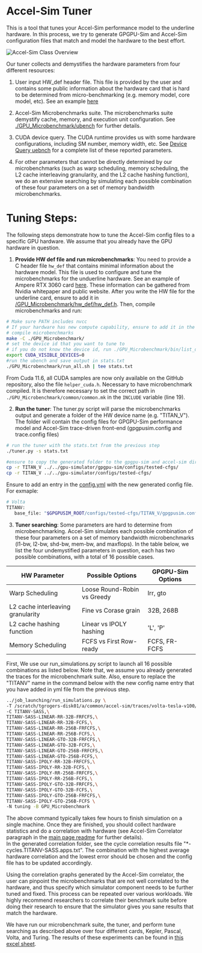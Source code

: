 
  # Accel-Sim Tuner
  This is a tool that tunes your Accel-Sim performance model to the underline hardware. In this process, we try to generate GPGPU-Sim and Accel-Sim configuration files that match and model the hardware to the best effort. 
  
  ![Accel-Sim Class Overview](https://accel-sim.github.io/assets/img/tuner.png)

  Our tuner collects and demystifies the hardware parameters from four different resources:
1. User input HW_def header file. This file is provided by the user and contains some public information about the hardware card that is hard to be determined from micro-benchmarking (e.g. memory model, core model, etc). See an example [here](https://github.com/accel-sim/accel-sim-framework/tree/dev/util/tuner/GPU_Microbenchmark/hw_def)
  
2. Accel-Sim Microbenchmarks suite. The microbenchmarks suite demystify cache, memory, and execution unit configuration. See [./GPU_Microbenchmark/ubench](https://github.com/accel-sim/accel-sim-framework/tree/dev/util/tuner/GPU_Microbenchmark/ubench) for further details. 

3. CUDA device query. The CUDA runtime provides us with some hardware configurations, including SM number, memory width, etc. See [Device Query uebnch](https://github.com/accel-sim/accel-sim-framework/blob/dev/util/tuner/GPU_Microbenchmark/ubench/system/deviceQuery/deviceQuery.cpp) for a complete list of these reported parameters.

4. For other parameters that cannot be directly determined by our microbenchmarks (such as warp scheduling, memory scheduling, the L2 cache interleaving granularity, and the L2
cache hashing function), we do an extensive searching by simulating each possible combination of these four parameters on a set of memory bandwidth microbenchmarks.

# Tuning Steps:
The following steps demonstrate how to tune the Accel-Sim config files to a specific GPU hardware. We assume that you already have the GPU hardware in question.

1. **Provide HW def file and run microbenchmarks**:
You need to provide a C header file `hw_def` that contains minimal information about the hardware model. This file is used to configure and tune the microbenchmarks for the unduerline hardware. See an example of Ampere RTX 3060 card [here](https://github.com/accel-sim/accel-sim-framework/blob/dev/util/tuner/GPU_Microbenchmark/hw_def/ampere_RTX3070_hw_def.h). These information can be gathered from Nvidia whitepaper and public website. 
After you write the HW file for the underline card, ensure to add it in [/GPU_Microbenchmark/hw_def/hw_def.h](https://github.com/accel-sim/accel-sim-framework/blob/dev/util/tuner/GPU_Microbenchmark/hw_def/hw_def.h).
Then, compile microbenchmarks and run:

  ```bash
  # Make sure PATH includes nvcc  
  # If your hardware has new compute capability, ensure to add it in the /GPU_Microbenchmark/common/common.mk
  # compile microbenchmarks
  make -C ./GPU_Microbenchmark/
  # set the device id that you want to tune to 
  # if you do not know the device id, run ./GPU_Microbenchmark/bin/list_devices
  export CUDA_VISIBLE_DEVICES=0  
  #run the ubench and save output in stats.txt
  ./GPU_Microbenchmark/run_all.sh | tee stats.txt
  ```  

  From Cuda 11.6, all CUDA samples are now only available on the GitHub repository, also the file `helper_cuda.h`. Necessary to have microbenchmark compiled. It is therefore necessary to set the correct path in `./GPU_Microbenchmark/common/common.mk` in the `INCLUDE` variable (line 19).


2. **Run the tuner**:
The tuner.py script will parse the microbenchmarks output and generate a folder of the HW device name (e.g. "TITAN_V"). The folder will contain the config files for GPGPU-Sim performance model and Accel-Sim trace-driven front-end (gpgpusim.config and trace.config files)

  ```bash
  # run the tuner with the stats.txt from the previous step
 ./tuner.py -s stats.txt
 
 #ensure to copy the generated folder to the gpgpu-sim and accel-sim directories
 cp -r TITAN_V ../../gpu-simulator/gpgpu-sim/configs/tested-cfgs/
 cp -r TITAN_V ../../gpu-simulator/configs/tested-cfgs/
  ``` 
   Ensure to add an entry in the [config.yml](https://github.com/accel-sim/accel-sim-framework/blob/dev/util/job_launching/configs/define-standard-cfgs.yml) with the new generated config file. For exmaple:
 ```bash
# Volta
TITANV:
    base_file: "$GPGPUSIM_ROOT/configs/tested-cfgs/TITAN_V/gpgpusim.config"
 ``` 
 
3. **Tuner searching**: Some parameters are hard to determine from microbenchmarking. Accel-Sim simulates each possible combination of these four parameters on a set of memory
bandwidth microbenchmarks (l1-bw, l2-bw, shd-bw, mem-bw, and maxflops). In the table below, we list the four undemystified parameters in question, each has two possible combinations, with a total of 16 possible cases.

| HW Parameter | Possible Options | GPGPU-Sim Options
| ------------- | ------------- | ------------- |
| Warp Scheduling  | Loose Round-Robin vs Greedy | lrr, gto |
| L2 cache interleaving granularity  | Fine vs Corase grain  | 32B, 268B  |
| L2 cache hashing function | Linear vs IPOLY  hashing | 'L', 'P'  |
| Memory Scheduling  | FCFS vs First Row-ready | FCFS, FR-FCFS  |

First, We use our run_simulations.py script to launch all 16 possible combinations as listed below. Note that, we assume you already generated the traces for the microbenchmark suite. Also, ensure to replace the "TITANV" name in the command below with the new config name entry that you have added in yml file from the previous step.

  ```bash
../job_launching/run_simulations.py \
 -T /scratch/tgrogers-disk01/a/common/accel-sim/traces/volta-tesla-v100/latest/ \
 -C TITANV-SASS,\
TITANV-SASS-LINEAR-RR-32B-FRFCFS,\
TITANV-SASS-LINEAR-RR-32B-FCFS,\
TITANV-SASS-LINEAR-RR-256B-FRFCFS,\
TITANV-SASS-LINEAR-RR-256B-FCFS,\
TITANV-SASS-LINEAR-GTO-32B-FRFCFS,\
TITANV-SASS-LINEAR-GTO-32B-FCFS,\
TITANV-SASS-LINEAR-GTO-256B-FRFCFS,\
TITANV-SASS-LINEAR-GTO-256B-FCFS,\
TITANV-SASS-IPOLY-RR-32B-FRFCFS,\
TITANV-SASS-IPOLY-RR-32B-FCFS,\
TITANV-SASS-IPOLY-RR-256B-FRFCFS,\
TITANV-SASS-IPOLY-RR-256B-FCFS,\
TITANV-SASS-IPOLY-GTO-32B-FRFCFS,\
TITANV-SASS-IPOLY-GTO-32B-FCFS,\
TITANV-SASS-IPOLY-GTO-256B-FRFCFS,\
TITANV-SASS-IPOLY-GTO-256B-FCFS \
-N tuning -B GPU_Microbenchmark

  ``` 
  
The above command typically takes few hours to finish simulation on a single machine. Once they are finished, you should collect hardware statistics and do a correlation with hardware (see Accel-Sim Correlator paragraph in the [main page readme](https://github.com/accel-sim/accel-sim-framework/blob/release/README.md) for further details).  
In the generated correlation folder, see the cycle correlation results file "*-cycles.TITANV-SASS.apps.txt". The combination with the highest average hardware correlation and the lowest error should be chosen and the config file has to be updated accordingly.

Using the correlation graphs generated by the Accel-Sim correlator, the user can pinpoint the microbenchmarks that are not well correlated to the hardware, and thus specify which simulator component needs to be further tuned and fixed. This process can be repeated over various workloads. We highly recommend researchers to correlate their benchmark suite before doing their research to ensure that the simulator gives you sane results that match the hardware. 

We have run our microbenchmark suite, the tuner, and perform tune searching as described above over four different cards, Kepler, Pascal, Volta, and Turing.  The results of these experiments can be found in [this excel sheet](https://docs.google.com/spreadsheets/d/1FlSb6XusECmG-WNSghbGcZuhFFLr4L7d5f1wsOaMFDA/edit?usp=sharing). 
  
  
